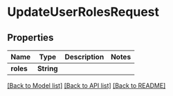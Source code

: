# UpdateUserRolesRequest

## Properties

Name | Type | Description | Notes
------------ | ------------- | ------------- | -------------
**roles** | **String** |  | 

[[Back to Model list]](../README.md#documentation-for-models) [[Back to API list]](../README.md#documentation-for-api-endpoints) [[Back to README]](../README.md)



